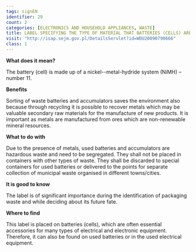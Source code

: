 ```yaml
---
tags: signEN
identifier: 29
count: 2
categories: [ELECTRONICS AND HOUSEHOLD APPLIANCES, WASTE]
title: LABEL SPECIFYING THE TYPE OF MATERIAL THAT BATTERIES (CELLS) ARE MADE FROM
visit: "http://isap.sejm.gov.pl/DetailsServlet?id=WDU20090790666"
class: 1
---
```

**What does it mean?**

The battery (cell) is made up of a nickel--metal-hydride system (NiMH) – number 11.

**Benefits**

Sorting of waste batteries and accumulators saves the environment also because through recycling it is possible to recover metals which may be valuable secondary raw materials for the manufacture of new products. It is important as metals are manufactured from ores which are non-renewable mineral resources.

**What to do with**

Due to the presence of metals, used batteries and accumulators are hazardous waste and need to be segregated. They shall not be placed in containers with other types of waste. They shall be discarded to special containers for used batteries or delivered to the points for separate collection of municipal waste organised in different towns/cities.

**It is good to know**

The label is of significant importance during the identification of packaging waste and while deciding about its future fate.

**Where to find**

This label is placed on batteries (cells), which are often essential accessories for many types of electrical and electronic equipment. Therefore, it can also be found on used batteries or in the used electrical equipment.